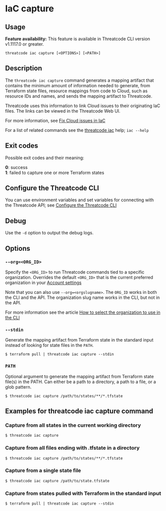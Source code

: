 # IaC capture

## Usage

**Feature availability:** This feature is available in Threatcode CLI version v1.1117.0 or greater.

`threatcode iac capture [<OPTIONS>] [<PATH>]`

## Description

The `threatcode iac capture` command generates a mapping artifact that contains the minimum amount of information needed to generate, from Terraform state files, resource mappings from code to Cloud, such as resource IDs and names, and sends the mapping artifact to Threatcode.

Threatcode uses this information to link Cloud issues to their originating IaC files. The links can be viewed in the Threatcode Web UI.

For more information, see [Fix Cloud issues in IaC](https://docs.threatcode.io/scan-cloud-deployment/threatcode-cloud/threatcode-cloud-issues/fix-cloud-issues-in-iac)

For a list of related commands see the [threatcode iac](iac.md) help; `iac --help`

## Exit codes

Possible exit codes and their meaning:

**0**: success\
**1**: failed to capture one or more Terraform states

## Configure the Threatcode CLI

You can use environment variables and set variables for connecting with the Threatcode API; see [Configure the Threatcode CLI](https://docs.threatcode.io/threatcode-cli/configure-the-threatcode-cli)

## Debug

Use the `-d` option to output the debug logs.

## Options

### `--org=<ORG_ID>`

Specify the `<ORG_ID>` to run Threatcode commands tied to a specific organization. Overrides the default `<ORG_ID>` that is the current preferred organization in your [Account settings](https://app.threatcode.io/account)

Note that you can also use `--org=<orgslugname>`. The `ORG_ID` works in both the CLI and the API. The organization slug name works in the CLI, but not in the API.

For more information see the article [How to select the organization to use in the CLI](https://docs.threatcode.io/threatcode-cli/test-for-vulnerabilities/how-to-select-the-organization-to-use-in-the-cli)

### `--stdin`

Generate the mapping artifact from Terraform state in the standard input instead of looking for state files in the `PATH`.

```
$ terraform pull | threatcode iac capture --stdin
```

### `PATH`

Optional argument to generate the mapping artifact from Terraform state file(s) in the PATH. Can either be a path to a directory, a path to a file, or a glob pattern.

```
$ threatcode iac capture /path/to/states/**/*.tfstate
```

## Examples for threatcode iac capture command

### Capture from all states in the current working directory

```
$ threatcode iac capture
```

### Capture from all files ending with .tfstate in a directory

```
$ threatcode iac capture /path/to/states/**/*.tfstate
```

### Capture from a single state file

```
$ threatcode iac capture /path/to/state.tfstate
```

### Capture from states pulled with Terraform in the standard input

```
$ terraform pull | threatcode iac capture --stdin
```
